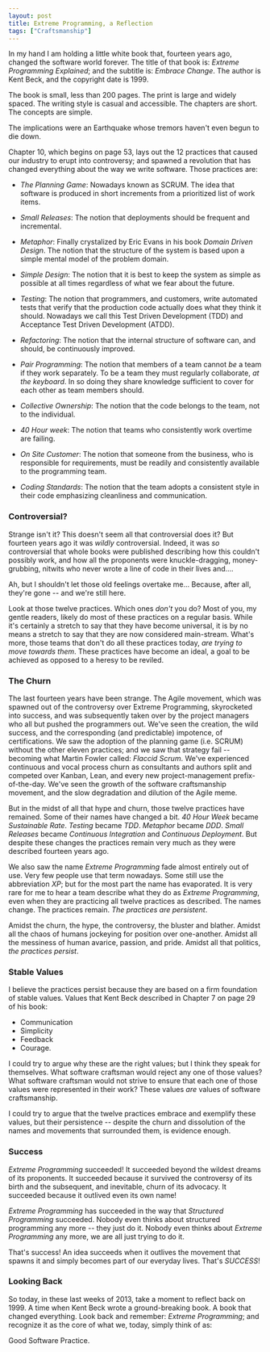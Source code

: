 ```yaml
---
layout: post
title: Extreme Programming, a Reflection
tags: ["Craftsmanship"]
---
```

In my hand I am holding a little white book that, fourteen years ago, changed the software world forever.   The title of that book is: _Extreme Programming Explained_; and the subtitle is: _Embrace Change_.   The author is Kent Beck, and the copyright date is 1999.  

The book is small, less than 200 pages.  The print is large and widely spaced.  The writing style is casual and accessible.  The chapters are short.  The concepts are simple.  

The implications were an Earthquake whose tremors haven't even begun to die down.

Chapter 10, which begins on page 53, lays out the 12 practices that caused our industry to erupt into controversy; and spawned a revolution that has changed everything about the way we write software.  Those practices are:

* _The Planning Game_:
Nowadays known as SCRUM.  The idea that software is produced in short increments from a prioritized list of work items.

* _Small Releases_:
The notion that deployments should be frequent and incremental.

* _Metaphor_:
Finally crystalized by Eric Evans in his book _Domain Driven Design_.  The notion that the structure of the system is based upon a simple mental model of the problem domain.

* _Simple Design_:
The notion that it is best to keep the system as simple as possible at all times regardless of what we fear about the future.

* _Testing_:
The notion that programmers, and customers,  write automated tests that verify that the production code actually does what they think it should.  Nowadays we call this Test Driven Development (TDD) and Acceptance Test Driven Development (ATDD).

* _Refactoring_:
The notion that the internal structure of software can, and should, be continuously improved. 

* _Pair Programming_:
The notion that members of a team cannot _be_ a team if they work separately.  To be a team they must regularly collaborate, _at the keyboard_.  In so doing they share knowledge sufficient to cover for each other as team members should.

* _Collective Ownership_:
The notion that the code belongs to the team, not to the individual.  

* _40 Hour week_:
The notion that teams who consistently work overtime are failing.

* _On Site Customer_:
The notion that someone from the business, who is responsible for requirements, must be readily and consistently available to the programming team. 

* _Coding Standards_:
The notion that the team adopts a consistent style in their code emphasizing cleanliness and communication.

### Controversial?
Strange isn't it?   This doesn't seem all that controversial does it?  But fourteen years ago it was _wildly_ controversial.  Indeed, it was _so_ controversial that whole books were published describing how this couldn't possibly work, and how all the proponents were knuckle-dragging, money-grubbing, nitwits who never wrote a line of code in their lives and....   

Ah, but I shouldn't let those old feelings overtake me...  Because, after all, they're gone -- and we're still here.

Look at those twelve practices.  Which ones _don't_ you do?  Most of you, my gentle readers, likely do most of these practices on a regular basis.  While it's certainly a stretch to say that they have become universal, it is by no means a stretch to say that they are now considered main-stream.  What's more, those teams that don't do all these practices today, _are trying to move towards them_.  These practices have become an ideal, a goal to be achieved as opposed to a heresy to be reviled.

### The Churn
The last fourteen years have been strange.  The Agile movement, which was spawned out of the controversy over Extreme Programming, skyrocketed into success, and was subsequently taken over by the project managers who all but pushed the programmers out.  We've seen the creation, the wild success, and the corresponding (and predictable) impotence, of certifications.  We saw the adoption of the planning game (i.e. SCRUM) without the other eleven practices; and we saw that strategy fail -- becoming what Martin Fowler called: _Flaccid Scrum_.  We've experienced continuous and vocal process churn as consultants and authors split and competed over Kanban, Lean, and every new project-management prefix-of-the-day.  We've seen the growth of the software craftsmanship movement, and the slow degradation and dilution of the Agile meme. 

But in the midst of all that hype and churn, those twelve practices have remained.  Some of their names have changed a bit.  _40 Hour Week_ became _Sustainable Rate_.  _Testing_ became _TDD_.  _Metaphor_ became _DDD_.  _Small Releases_ became _Continuous Integration_ and _Continuous Deployment_.  But despite these changes the practices remain very much as they were described fourteen years ago.

We also saw the name _Extreme Programming_ fade almost entirely out of use.  Very few people use that term nowadays.  Some still use the abbreviation _XP_; but for the most part the name has evaporated.  It is very rare for me to hear a team describe what they do as _Extreme Programming_, even when they are practicing all twelve practices as described.  The names change.  The practices remain.  _The practices are persistent_.

Amidst the churn, the hype, the controversy, the bluster and blather.  Amidst all the chaos of humans jockeying for position over one-another.  Amidst all the messiness of human avarice, passion, and pride.  Amidst all that politics, _the practices persist_.

### Stable Values
I believe the practices persist because they are based on a firm foundation of stable values.  Values that Kent Beck described in Chapter 7 on page 29 of his book:

* Communication
* Simplicity
* Feedback
* Courage.

I could try to argue why these are the right values; but I think they speak for themselves.  What software craftsman would reject any one of those values?  What software craftsman would not strive to ensure that each one of those values were represented in their work?  These values _are_ values of software craftsmanship.

I could try to argue that the twelve practices embrace and exemplify these values, but their persistence -- despite the churn and dissolution of the names and movements that surrounded them, is evidence enough.

### Success
_Extreme Programming_ succeeded!  It succeeded beyond the wildest dreams of its proponents.  It succeeded because it survived the controversy of its birth and the subsequent, and inevitable, churn of its advocacy.  It succeeded because it outlived even its own name!  

_Extreme Programming_ has succeeded in the way that _Structured Programming_ succeeded.  Nobody even thinks about structured programming any more -- they just do it.  Nobody even thinks about _Extreme Programming_ any more, we are all just trying to do it.

That's success!  An idea succeeds when it outlives the movement that spawns it and simply becomes part of our everyday lives.  That's _SUCCESS_!  

### Looking Back
So today, in these last weeks of 2013, take a moment to reflect back on 1999.  A time when Kent Beck wrote a ground-breaking book.  A book that changed everything.  Look back and remember: _Extreme Programming_; and recognize it as the core of what we, today, simply think of as: 

Good Software Practice.
